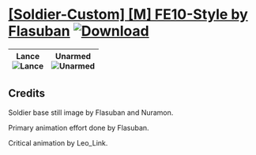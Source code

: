 # [\[Soldier-Custom\] \[M\] FE10-Style by Flasuban](./) [![Download](https://img.shields.io/badge/Download--red?style=social&logo=github)](https://minhaskamal.github.io/DownGit/#/home?url=https://github.com/Klokinator/FE-Repo/tree/main/Battle%20Animations%2FInfantry%20-%20(Lnc)%20Soldiers%2C%20Halberdiers%2F%5BSoldier-Custom%5D%20%5BM%5D%20FE10-Style%20by%20Flasuban)

| <b>Lance</b><br/><img alt="Lance" src="https://git.io/JnOdD"/> | <b>Unarmed</b><br/><img alt="Unarmed" src="https://git.io/JnOAg"/> |
| :---: | :---: |

## Credits

Soldier base still image by Flasuban and Nuramon.

Primary animation effort done by Flasuban.

Critical animation by Leo_Link.

